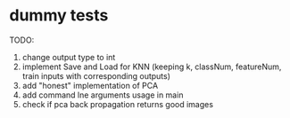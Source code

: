 # dummy tests

TODO:
1) change output type to int
2) implement Save and Load for KNN (keeping k, classNum, featureNum, train inputs with corresponding outputs)
4) add "honest" implementation of PCA
5) add command lne arguments usage in main
6) check if pca back propagation returns good images